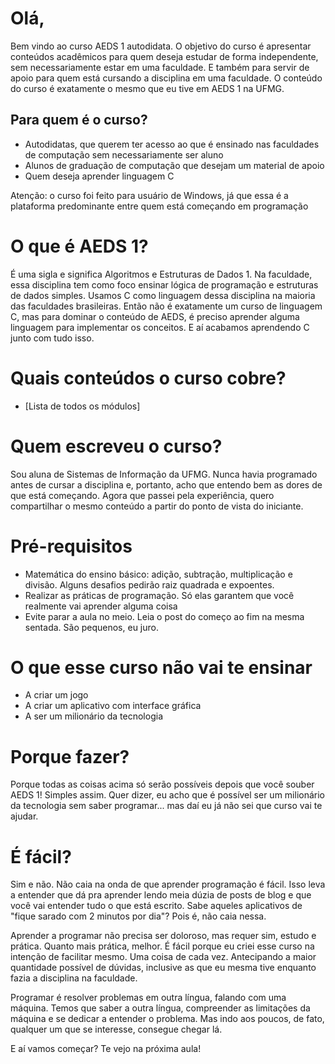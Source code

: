 # Olá, 
Bem vindo ao curso AEDS 1 autodidata. O objetivo do curso é apresentar conteúdos acadêmicos para quem deseja estudar de forma independente, sem necessariamente estar em uma faculdade. E também para servir de apoio para quem está cursando a disciplina em uma faculdade. O conteúdo do curso é exatamente o mesmo que eu tive em AEDS 1 na UFMG. 

## Para quem é o curso?
- Autodidatas, que querem ter acesso ao que é ensinado nas faculdades de computação sem necessariamente ser aluno
- Alunos de graduação de computação que desejam um material de apoio
- Quem deseja aprender linguagem C

Atenção: o curso foi feito para usuário de Windows, já que essa é a plataforma predominante entre quem está começando em programação 

# O que é AEDS 1?
É uma sigla e significa Algoritmos e Estruturas de Dados 1. Na faculdade, essa disciplina tem como foco ensinar lógica de programação e estruturas de dados simples. Usamos C como linguagem dessa disciplina na maioria das faculdades brasileiras. Então não é exatamente um curso de linguagem C, mas para dominar o conteúdo de AEDS, é preciso aprender alguma linguagem para implementar os conceitos. E aí acabamos aprendendo C junto com tudo isso.

# Quais conteúdos o curso cobre?
- [Lista de todos os módulos]

# Quem escreveu o curso?
Sou aluna de Sistemas de Informação da UFMG. Nunca havia programado antes de cursar a disciplina e, portanto, acho que entendo bem as dores de que está começando. Agora que passei pela experiência, quero compartilhar o mesmo conteúdo a partir do ponto de vista do iniciante.

# Pré-requisitos
- Matemática do ensino básico: adição, subtração, multiplicação e divisão. Alguns desafios pedirão raiz quadrada e expoentes.
- Realizar as práticas de programação. Só elas garantem que você realmente vai aprender alguma coisa
- Evite parar a aula no meio. Leia o post do começo ao fim na mesma sentada. São pequenos, eu juro.

# O que esse curso não vai te ensinar
- A criar um jogo
- A criar um aplicativo com interface gráfica
- A ser um milionário da tecnologia

# Porque fazer?
Porque todas as coisas acima só serão possíveis depois que você souber AEDS 1! Simples assim.
Quer dizer, eu acho que é possível ser um milionário da tecnologia sem saber programar... mas daí eu já não sei que curso vai te ajudar.


# É fácil?
Sim e não. Não caia na onda de que aprender programação é fácil. Isso leva a entender que dá pra aprender lendo meia dúzia de posts de blog e que você vai entender tudo o que está escrito. Sabe aqueles aplicativos de "fique sarado com 2 minutos por dia"? Pois é, não caia nessa. 

Aprender a programar não precisa ser doloroso, mas requer sim, estudo e prática. Quanto mais prática, melhor. É fácil porque eu criei esse curso na intenção de facilitar mesmo. Uma coisa de cada vez. Antecipando a maior quantidade possível de dúvidas, inclusive as que eu mesma tive enquanto fazia a disciplina na faculdade. 

Programar é resolver problemas em outra língua, falando com uma máquina. Temos que saber a outra língua, compreender as limitações da máquina e se dedicar a entender o problema. Mas indo aos poucos, de fato, qualquer um que se interesse, consegue chegar lá.

E aí vamos começar? Te vejo na próxima aula!



